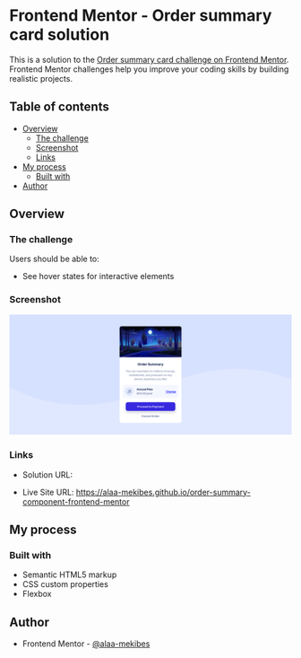 # Frontend Mentor - Order summary card solution

This is a solution to the [Order summary card challenge on Frontend Mentor](https://www.frontendmentor.io/challenges/order-summary-component-QlPmajDUj). Frontend Mentor challenges help you improve your coding skills by building realistic projects. 

## Table of contents

- [Overview](#overview)
  - [The challenge](#the-challenge)
  - [Screenshot](#screenshot)
  - [Links](#links)
- [My process](#my-process)
  - [Built with](#built-with)
- [Author](#author)

## Overview

### The challenge

Users should be able to:

- See hover states for interactive elements

### Screenshot

![](./Screenshot.png)

### Links

- Solution URL:
  
- Live Site URL: https://alaa-mekibes.github.io/order-summary-component-frontend-mentor

## My process

### Built with

- Semantic HTML5 markup
- CSS custom properties
- Flexbox


## Author

- Frontend Mentor - [@alaa-mekibes](https://www.frontendmentor.io/profile/alaa-mekibes)
